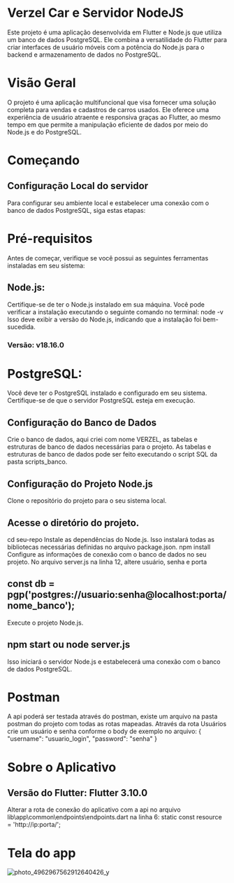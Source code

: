 # Verzel Car e Servidor NodeJS
Este projeto é uma aplicação desenvolvida em Flutter e Node.js que utiliza um banco de dados PostgreSQL. Ele combina a versatilidade do Flutter para criar interfaces de usuário móveis com a potência do Node.js para o backend e armazenamento de dados no PostgreSQL.

# Visão Geral
O projeto é uma aplicação multifuncional que visa fornecer uma solução completa para vendas e cadastros de carros usados. Ele oferece uma experiência de usuário atraente e responsiva graças ao Flutter, ao mesmo tempo em que permite a manipulação eficiente de dados por meio do Node.js e do PostgreSQL.

# Começando
## Configuração Local do servidor
Para configurar seu ambiente local e estabelecer uma conexão com o banco de dados PostgreSQL, siga estas etapas:

# Pré-requisitos
Antes de começar, verifique se você possui as seguintes ferramentas instaladas em seu sistema:

## Node.js: 
Certifique-se de ter o Node.js instalado em sua máquina. Você pode verificar a instalação executando o seguinte comando no terminal: node -v
Isso deve exibir a versão do Node.js, indicando que a instalação foi bem-sucedida.
### Versão: v18.16.0

# PostgreSQL: 
Você deve ter o PostgreSQL instalado e configurado em seu sistema. Certifique-se de que o servidor PostgreSQL esteja em execução.

## Configuração do Banco de Dados

Crie o banco de dados, aqui criei com nome VERZEL, as tabelas e estruturas de banco de dados necessárias para o projeto. As tabelas e estruturas de banco de dados pode ser feito executando o script SQL da pasta scripts_banco.

## Configuração do Projeto Node.js
Clone o repositório do projeto para o seu sistema local.

## Acesse o diretório do projeto.
cd seu-repo
Instale as dependências do Node.js. Isso instalará todas as bibliotecas necessárias definidas no arquivo package.json.
npm install
Configure as informações de conexão com o banco de dados no seu projeto. No arquivo server.js na linha 12, altere usuário, senha e porta
## const db = pgp('postgres://usuario:senha@localhost:porta/nome_banco');

Execute o projeto Node.js.

## npm start ou node server.js
Isso iniciará o servidor Node.js e estabelecerá uma conexão com o banco de dados PostgreSQL.

# Postman
A api poderá ser testada através do postman, existe um arquivo na pasta postman do projeto com todas as rotas mapeadas. Através da rota Usuários crie um usuário e senha conforme o body de exemplo no arquivo:
{
    "username": "usuario_login",
    "password": "senha"
}

# Sobre o Aplicativo
## Versão do Flutter: Flutter 3.10.0 
Alterar a rota de conexão do aplicativo com a api no arquivo lib\app\common\endpoints\endpoints.dart na linha 6:  static const resource = 'http://ip:porta/';


# Tela do app
![photo_4962967562912640426_y](https://github.com/lucivalsc/verzel/assets/32388157/99c4c2ca-5540-4180-a148-97a65b777b2a)
